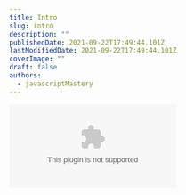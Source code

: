 ```yaml
---
title: Intro
slug: intro
description: ""
publishedDate: 2021-09-22T17:49:44.101Z
lastModifiedDate: 2021-09-22T17:49:44.101Z
coverImage: ""
draft: false
authors:
  - javascriptMastery
---
```


<Embed
  type="youtube"
  url="https://youtu.be/be9sHQ7xqo0?t=0"
  title="Intro"
/>
